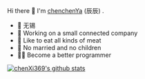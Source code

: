 
Hi there 👋
I'm [chenchenYa](https://chenxi369.github.io) (辰辰) .
* 📍 无锡
* 🍉 Working on a small connected company
* 🍗 Like to eat all kinds of meat 
* 👫 No married and no children
* 🦸‍♂️ Become a better programmer 


[![chenXi369's github stats](https://github-readme-stats.vercel.app/api?username=chenXi369)](https://github.com/chenXi369)
